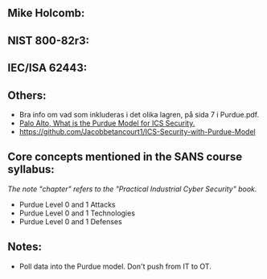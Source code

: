## Mike Holcomb:

## NIST 800-82r3:


## IEC/ISA 62443:

## Others:
- Bra info om vad som inkluderas i det olika lagren, på sida 7 i Purdue.pdf.
- [Palo Alto, What is the Purdue Model for ICS Security.](https://www.paloaltonetworks.com/cyberpedia/what-is-the-purdue-model-for-ics-security)
- https://github.com/Jacobbetancourt1/ICS-Security-with-Purdue-Model


## Core concepts mentioned in the SANS course syllabus:  
_The note "chapter" refers to the "Practical Industrial Cyber Security" book._
- Purdue Level 0 and 1 Attacks
- Purdue Level 0 and 1 Technologies 
- Purdue Level 0 and 1 Defenses

## Notes:
- Poll data into the Purdue model. Don't push from IT to OT.
